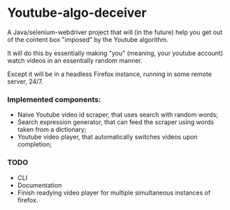 # Youtube-algo-deceiver

A Java/selenium-webdriver project that will (in the future) help you get out of the content box "imposed" by the Youtube algorithm.

It will do this by essentially making "you" (meaning, your youtube account) watch videos in an essentially random manner.

Except it will be in a headless Firefox instance, running in some remote server, 24/7.

### Implemented components:

 - Naive Youtube video id scraper, that uses search with random words; 
 - Search expression generator, that can feed the scraper using words taken from a dictionary;
 - Youtube video player, that automatically switches videos upon completion;
 
### TODO
 
 - CLI
 - Documentation
 - Finish readying video player for multiple simultaneous instances of firefox. 
 